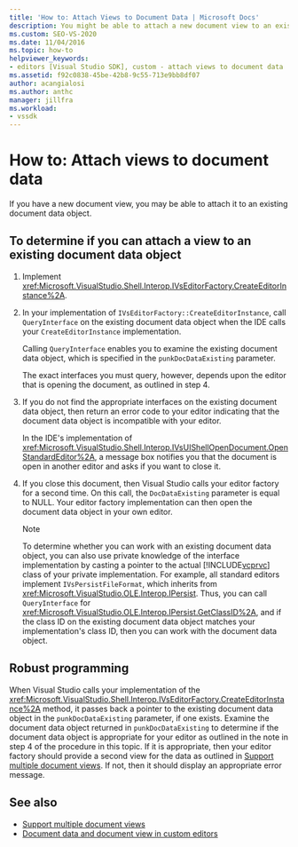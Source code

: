 ```yaml
---
title: 'How to: Attach Views to Document Data | Microsoft Docs'
description: You might be able to attach a new document view to an existing document data object. Use this procedure to determine if you can attach the view.
ms.custom: SEO-VS-2020
ms.date: 11/04/2016
ms.topic: how-to
helpviewer_keywords:
- editors [Visual Studio SDK], custom - attach views to document data
ms.assetid: f92c0838-45be-42b8-9c55-713e9bb8df07
author: acangialosi
ms.author: anthc
manager: jillfra
ms.workload:
- vssdk
---
```

# How to: Attach views to document data
If you have a new document view, you may be able to attach it to an existing document data object.

## To determine if you can attach a view to an existing document data object

1. Implement <xref:Microsoft.VisualStudio.Shell.Interop.IVsEditorFactory.CreateEditorInstance%2A>.

2. In your implementation of `IVsEditorFactory::CreateEditorInstance`, call `QueryInterface` on the existing document data object when the IDE calls your `CreateEditorInstance` implementation.

    Calling `QueryInterface` enables you to examine the existing document data object, which is specified in the `punkDocDataExisting` parameter.

    The exact interfaces you must query, however, depends upon the editor that is opening the document, as outlined in step 4.

3. If you do not find the appropriate interfaces on the existing document data object, then return an error code to your editor indicating that the document data object is incompatible with your editor.

    In the IDE's implementation of <xref:Microsoft.VisualStudio.Shell.Interop.IVsUIShellOpenDocument.OpenStandardEditor%2A>, a message box notifies you that the document is open in another editor and asks if you want to close it.

4. If you close this document, then Visual Studio calls your editor factory for a second time. On this call, the `DocDataExisting` parameter is equal to NULL. Your editor factory implementation can then open the document data object in your own editor.

   > [!NOTE]
   > To determine whether you can work with an existing document data object, you can also use private knowledge of the interface implementation by casting a pointer to the actual [!INCLUDE[vcprvc](../code-quality/includes/vcprvc_md.md)] class of your private implementation. For example, all standard editors implement `IVsPersistFileFormat`, which inherits from <xref:Microsoft.VisualStudio.OLE.Interop.IPersist>. Thus, you can call `QueryInterface` for <xref:Microsoft.VisualStudio.OLE.Interop.IPersist.GetClassID%2A>, and if the class ID on the existing document data object matches your implementation's class ID, then you can work with the document data object.

## Robust programming
 When Visual Studio calls your implementation of the <xref:Microsoft.VisualStudio.Shell.Interop.IVsEditorFactory.CreateEditorInstance%2A> method, it passes back a pointer to the existing document data object in the `punkDocDataExisting` parameter, if one exists. Examine the document data object returned in `punkDocDataExisting` to determine if the document data object is appropriate for your editor as outlined in the note in step 4 of the procedure in this topic. If it is appropriate, then your editor factory should provide a second view for the data as outlined in [Support multiple document views](../extensibility/supporting-multiple-document-views.md). If not, then it should display an appropriate error message.

## See also
- [Support multiple document views](../extensibility/supporting-multiple-document-views.md)
- [Document data and document view in custom editors](../extensibility/document-data-and-document-view-in-custom-editors.md)

